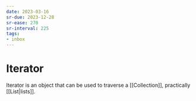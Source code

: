 ```yaml
---
date: 2023-03-16
sr-due: 2023-12-28
sr-ease: 270
sr-interval: 225
tags:
- inbox
---
```


# Iterator

Iterator is an object that can be used to traverse a
[[Collection]], practically
[[List|lists]].
